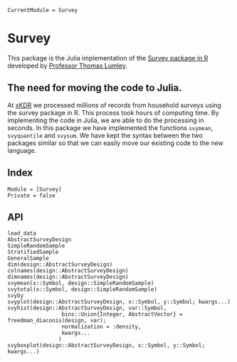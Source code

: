 ```@meta
CurrentModule = Survey
```

# Survey

This package is the Julia implementation of the [Survey package in R](https://cran.r-project.org/web/packages/survey/index.html) developed by [Professor Thomas Lumley](https://www.stat.auckland.ac.nz/people/tlum005).

## The need for moving the code to Julia.

At [xKDR](https://xkdr.org/) we processed millions of records from household surveys using the survey package in R. This process took hours of computing time. By implementing the code in Julia, we are able to do the processing in seconds. In this package we have implemented the functions `svymean`, `svyquantile` and `svysum`. We have kept the syntax between the two packages similar so that we can easily move our existing code to the new language.

## Index

```@index
Module = [Survey]
Private = false
```

## API
```@docs
load_data
AbstractSurveyDesign
SimpleRandomSample
StratifiedSample
GeneralSample
dim(design::AbstractSurveyDesign)
colnames(design::AbstractSurveyDesign)
dimnames(design::AbstractSurveyDesign)
svymean(x::Symbol, design::SimpleRandomSample)
svytotal(x::Symbol, design::SimpleRandomSample)
svyby
svyplot(design::AbstractSurveyDesign, x::Symbol, y::Symbol; kwargs...)
svyhist(design::AbstractSurveyDesign, var::Symbol,
				 bins::Union{Integer, AbstractVector} = freedman_diaconis(design, var);
				 normalization = :density,
				 kwargs...
    			)
svyboxplot(design::AbstractSurveyDesign, x::Symbol, y::Symbol; kwargs...)
```
